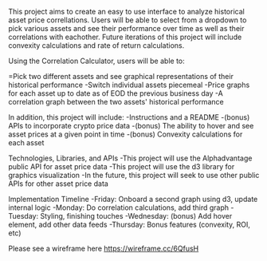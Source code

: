 This project aims to create an easy to use interface to analyze historical asset price correllations. Users will be able to select from a dropdown to pick various assets and see their performance over time as well as their correlations with eachother. Future iterations of this project will include convexity calculations and rate of return calculations.

Using the Correlation Calculator, users will be able to:

=Pick two different assets and see graphical representations of their historical performance -Switch individual assets piecemeal -Price graphs for each asset up to date as of EOD the previous business day -A correlation graph between the two assets' historical performance

In addition, this project will include: -Instructions and a README -(bonus) APIs to incorporate crypto price data -(bonus) The ability to hover and see asset prices at a given point in time -(bonus) Convexity calculations for each asset

Technologies, Libraries, and APIs -This project will use the Alphadvantage public API for asset price data -This project will use the d3 library for graphics visualization -In the future, this project will seek to use other public APIs for other asset price data

Implementation Timeline -Friday: Onboard a second graph using d3, update internal logic -Monday: Do correlation calculations, add third graph -Tuesday: Styling, finishing touches -Wednesday: (bonus) Add hover element, add other data feeds
-Thursday: Bonus features (convexity, ROI, etc)

Please see a wireframe here https://wireframe.cc/6QfusH